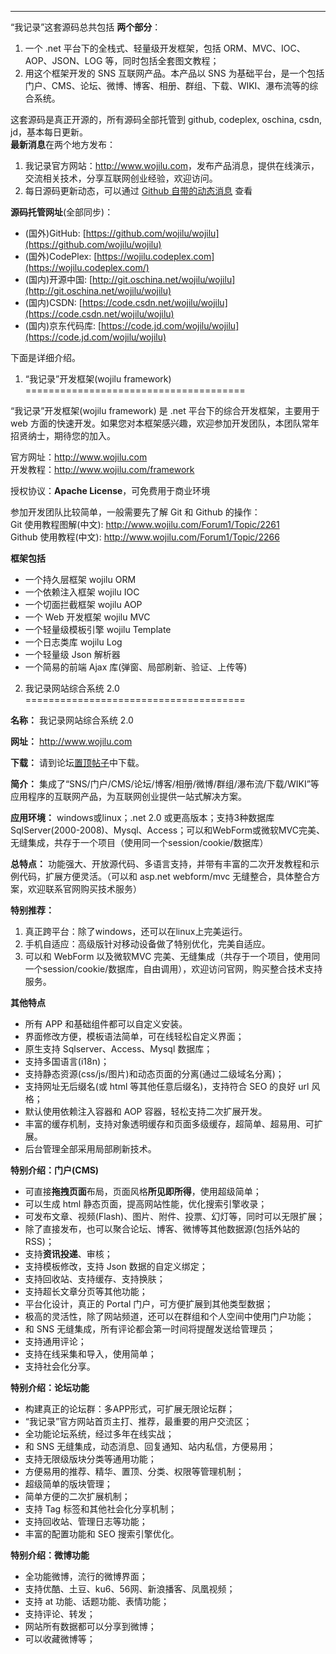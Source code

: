 

----------

“我记录”这套源码总共包括 **两个部分**：  

1. 一个 .net 平台下的全栈式、轻量级开发框架，包括 ORM、MVC、IOC、AOP、JSON、LOG 等，同时包括全套图文教程；  
2. 用这个框架开发的 SNS 互联网产品。本产品以 SNS 为基础平台，是一个包括门户、CMS、论坛、微博、博客、相册、群组、下载、WIKI、瀑布流等的综合系统。

这套源码是真正开源的，所有源码全部托管到 github, codeplex, oschina, csdn, jd，基本每日更新。  
**最新消息**在两个地方发布：

1. 我记录官方网站：<http://www.wojilu.com>，发布产品消息，提供在线演示，交流相关技术，分享互联网创业经验，欢迎访问。  
2. 每日源码更新动态，可以通过 [Github 自带的动态消息](https://github.com/organizations/wojilu) 查看  

**源码托管网址**(全部同步)：

- (国外)GitHub: [https://github.com/wojilu/wojilu](https://github.com/wojilu/wojilu) 
- (国外)CodePlex: [https://wojilu.codeplex.com](https://wojilu.codeplex.com/)
- (国内)开源中国: [http://git.oschina.net/wojilu/wojilu](http://git.oschina.net/wojilu/wojilu) 
- (国内)CSDN: [https://code.csdn.net/wojilu/wojilu](https://code.csdn.net/wojilu/wojilu)
- (国内)京东代码库: [https://code.jd.com/wojilu/wojilu](https://code.jd.com/wojilu/wojilu)


下面是详细介绍。




1. “我记录”开发框架(wojilu framework)
======================================

“我记录”开发框架(wojilu framework) 是 .net 平台下的综合开发框架，主要用于 web 方面的快速开发。如果您对本框架感兴趣，欢迎参加开发团队，本团队常年招贤纳士，期待您的加入。

官方网址：<http://www.wojilu.com>  
开发教程：<http://www.wojilu.com/framework>

授权协议：**Apache License**，可免费用于商业环境  

参加开发团队比较简单，一般需要先了解 Git 和 Github 的操作：  
Git 使用教程图解(中文): <http://www.wojilu.com/Forum1/Topic/2261>  
Github 使用教程(中文): <http://www.wojilu.com/Forum1/Topic/2266>


**框架包括**

* 一个持久层框架 wojilu ORM
* 一个依赖注入框架 wojilu IOC
* 一个切面拦截框架 wojilu AOP
* 一个 Web 开发框架 wojilu MVC
* 一个轻量级模板引擎 wojilu Template
* 一个日志类库 wojilu Log
* 一个轻量级 Json 解析器
* 一个简易的前端 Ajax 库(弹窗、局部刷新、验证、上传等)


2. 我记录网站综合系统 2.0
======================================

**名称：** 我记录网站综合系统 2.0

**网址：** <http://www.wojilu.com>

**下载：** 请到论坛[置顶帖子](http://www.wojilu.com/Forum1/Board/2)中下载。

**简介：** 集成了“SNS/门户/CMS/论坛/博客/相册/微博/群组/瀑布流/下载/WIKI”等应用程序的互联网产品，为互联网创业提供一站式解决方案。

**应用环境：** windows或linux；.net 2.0 或更高版本；支持3种数据库 SqlServer(2000-2008)、Mysql、Access；可以和WebForm或微软MVC完美、无缝集成，共存于一个项目（使用同一个session/cookie/数据库）

**总特点：** 功能强大、开放源代码、多语言支持，并带有丰富的二次开发教程和示例代码，扩展方便灵活。（可以和 asp.net webform/mvc 无缝整合，具体整合方案，欢迎联系官网购买技术服务）

**特别推荐：** 

1. 真正跨平台：除了windows，还可以在linux上完美运行。  
2. 手机自适应：高级版针对移动设备做了特别优化，完美自适应。
3. 可以和 WebForm 以及微软MVC 完美、无缝集成（共存于一个项目，使用同一个session/cookie/数据库，自由调用），欢迎访问官网，购买整合技术支持服务。  

**其他特点**

* 所有 APP 和基础组件都可以自定义安装。
* 界面修改方便，模板语法简单，可在线轻松自定义界面；
* 原生支持 Sqlserver、Access、Mysql 数据库；
* 支持多国语言(i18n)；
* 支持静态资源(css/js/图片)和动态页面的分离(通过二级域名分离)；
* 支持网址无后缀名(或 html 等其他任意后缀名)，支持符合 SEO 的良好 url 风格；
* 默认使用依赖注入容器和 AOP 容器，轻松支持二次扩展开发。
* 丰富的缓存机制，支持对象透明缓存和页面多级缓存，超简单、超易用、可扩展。
* 后台管理全部采用局部刷新技术。


**特别介绍：门户(CMS)**

* 可直接**拖拽页面**布局，页面风格**所见即所得**，使用超级简单；
* 可以生成 html 静态页面，提高网站性能，优化搜索引擎收录；
* 可发布文章、视频(Flash)、图片、附件、投票、幻灯等，同时可以无限扩展；
* 除了直接发布，也可以聚合论坛、博客、微博等其他数据源(包括外站的RSS)；
* 支持**资讯投递**、审核；
* 支持模板修改，支持 Json 数据的自定义绑定；
* 支持回收站、支持缓存、支持换肤；
* 支持超长文章分页等其他功能；
* 平台化设计，真正的 Portal 门户，可方便扩展到其他类型数据；
* 极高的灵活性，除了网站频道，还可以在群组和个人空间中使用门户功能；
* 和 SNS 无缝集成，所有评论都会第一时间将提醒发送给管理员；
* 支持通用评论；
* 支持在线采集和导入，使用简单；
* 支持社会化分享。

**特别介绍：论坛功能**

* 构建真正的论坛群：多APP形式，可扩展无限论坛群；
* “我记录”官方网站首页主打、推荐，最重要的用户交流区；
* 全功能论坛系统，经过多年在线实战；
* 和 SNS 无缝集成，动态消息、回复通知、站内私信，方便易用；
* 支持无限级版块分类等通用功能；
* 方便易用的推荐、精华、置顶、分类、权限等管理机制；
* 超级简单的版块管理；
* 简单方便的二次扩展机制；
* 支持 Tag 标签和其他社会化分享机制；
* 支持回收站、管理日志等功能；
* 丰富的配置功能和 SEO 搜索引擎优化。


**特别介绍：微博功能**

* 全功能微博，流行的微博界面；
* 支持优酷、土豆、ku6、56网、新浪播客、凤凰视频；
* 支持 at 功能、话题功能、表情功能；
* 支持评论、转发；
* 网站所有数据都可以分享到微博；
* 可以收藏微博等；


